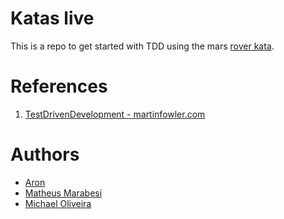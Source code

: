 # Katas live

This is a repo to get started with TDD using the mars [rover kata](https://katalyst.codurance.com/mars-rover).

# References

1. [TestDrivenDevelopment - martinfowler.com](https://martinfowler.com/bliki/TestDrivenDevelopment.html)

# Authors

- [Aron](https://github.com/aronpc)
- [Matheus Marabesi](https://github.com/marabesi)
- [Michael Oliveira](https://github.com/mic-oliveira)
